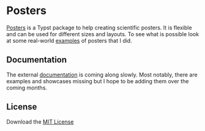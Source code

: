 # Posters

[Posters](https://github.com/jonaspleyer/posters) is a Typst package to help creating scientific posters.
It is flexible and can be used for different sizes and layouts.
To see what is possible look at some real-world [examples](https://github.com/jonaspleyer/posters/examples)
of posters that I did.

## Documentation
The external [documentation](https://jonaspleyer.github.io/typst-posters/) is coming along slowly.
Most notably, there are examples and showcases missing but I hope to be adding them over the coming months.

## License
Download the [MIT License](https://www.mit.edu/~amini/LICENSE.md)

